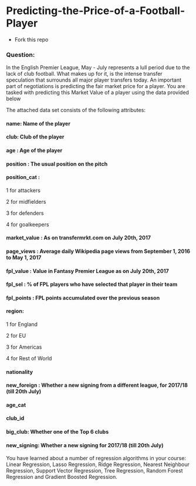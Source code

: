 # Predicting-the-Price-of-a-Football-Player

- Fork this repo

### Question:

In the English Premier League, May - July represents a lull period due to the lack of club football. What makes up for it, is the intense transfer speculation that surrounds all major player transfers today. An important part of negotiations is predicting the fair market price for a player. You are tasked with predicting this Market Value of a player using the data provided below

The attached data set consists of the following attributes:

#### name: Name of the player
#### club: Club of the player
#### age : Age of the player
#### position : The usual position on the pitch
#### position_cat :

1 for attackers

2 for midfielders

3 for defenders

4 for goalkeepers

#### market_value : As on transfermrkt.com on July 20th, 2017
#### page_views : Average daily Wikipedia page views from September 1, 2016 to May 1, 2017
#### fpl_value : Value in Fantasy Premier League as on July 20th, 2017
#### fpl_sel : % of FPL players who have selected that player in their team
#### fpl_points : FPL points accumulated over the previous season
#### region: 
1 for England

2 for EU

3 for Americas

4 for Rest of World

#### nationality
#### new_foreign : Whether a new signing from a different league, for 2017/18 (till 20th July)
#### age_cat
#### club_id
#### big_club: Whether one of the Top 6 clubs
#### new_signing: Whether a new signing for 2017/18 (till 20th July)

You have learned about a number of regression algorithms in your course: Linear Regression, Lasso Regression, Ridge Regression, Nearest Neighbour Regression, Support Vector Regression, Tree Regression, Random Forest Regression and Gradient Boosted Regression. 

